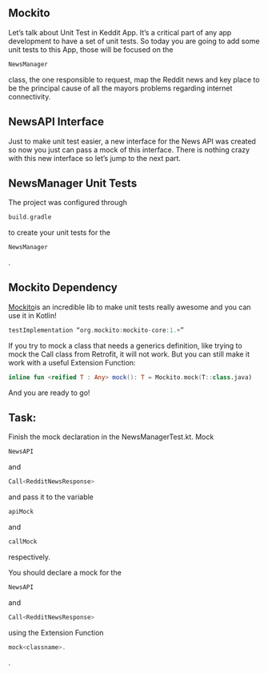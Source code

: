 Mockito
-------

Let’s talk about Unit Test in Keddit App. It’s a critical part of any app development to have a set of unit tests. So today you are going to add some unit tests to this App, those will be focused on the
```kotlin
NewsManager
```      
class, the one responsible to request, map the Reddit news and key place to be the principal cause of all the mayors problems regarding internet connectivity.

NewsAPI Interface
-----------------

Just to make unit test easier, a new interface for the News API was created so now you just can pass a mock of this interface. There is nothing crazy with this new interface so let’s jump to the next part.

NewsManager Unit Tests
----------------------

The project was configured through
```kotlin
build.gradle
```      
to create your unit tests for the
```kotlin
NewsManager
```      
.

Mockito Dependency
------------------

[Mockito](http://mockito.org/)is an incredible lib to make unit tests really awesome and you can use it in Kotlin!


```kotlin
testImplementation “org.mockito:mockito-core:1.+”
```      
If you try to mock a class that needs a generics definition, like trying to mock the Call<T> class from Retrofit, it will not work. But you can still make it work with a useful Extension Function:


```kotlin
inline fun <reified T : Any> mock(): T = Mockito.mock(T::class.java)
```      
And you are ready to go!

Task:
-----

Finish the mock declaration in the NewsManagerTest.kt. Mock
```kotlin
NewsAPI
```      
and
```kotlin
Call<RedditNewsResponse>
```      
and pass it to the variable
```kotlin
apiMock
```      
and
```kotlin
callMock
```      
respectively.

You should declare a mock for the
```kotlin
NewsAPI
```      
and
```kotlin
Call<RedditNewsResponse>
```      
using the Extension Function
```kotlin
mock<classname>.
```      
.  
